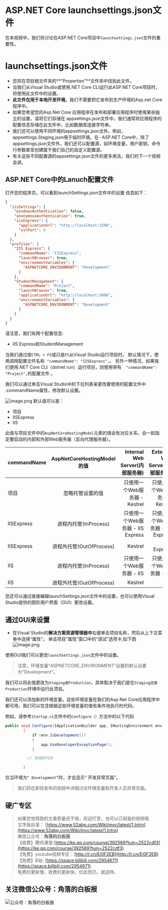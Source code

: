 # ASP.NET Core launchsettings.json文件

在本视频中，我们将讨论在ASP.NET Core项目中```launchsettings.json```文件的重要性。 

# launchsettings.json文件
-  您将在项目根文件夹的**“Properties”**文件夹中找到此文件。
- 当我们从Visual Studio或使用.NET Core CLI运行此ASP.NET Core项目时，将使用此文件中的设置。
- **此文件仅用于本地开发环境**。我们不需要把它发布到生产环境的Asp.net Core 程序中。
- 如果您希望您的Asp.Net Core 应用程序在发布和部署应用程序时使用某些独立的设置，请将它们存储在
 appsettings.json文件中。我们通常将应用程序的配置信息存储在此文件中，比如数据库连接字符串。 
- 我们还可以使用不同环境的appsettings.json文件。例如，appsettings.Staging.json用于临时环境。在- ASP.NET Core中，除了appsettings.json文件外，我们还可以配置源，如环境变量，用户密钥，命令行参数甚至创建属于我们自己的自定义配置源。
- 有关这些不同配置源的appsettings.json文件的更多用法，我们的下一个视频会讲。
## ASP.NET Core中的Lanuch配置文件 

打开您的程序员，可以看到launchSettings.json文件中的设置 信息如下：
``` json
{
  "iisSettings": {
    "windowsAuthentication": false, 
    "anonymousAuthentication": true, 
    "iisExpress": {
      "applicationUrl": "http://localhost:3290",
      "sslPort": 0
    }
  },
  "profiles": {
    "IIS Express": {
      "commandName": "IISExpress",
      "launchBrowser": true,
      "environmentVariables": {
        "ASPNETCORE_ENVIRONMENT": "Development"
      }
    },
    "StudentManagement": {
      "commandName": "Project",
      "launchBrowser": true,
      "applicationUrl": "http://localhost:5000",
      "environmentVariables": {
        "ASPNETCORE_ENVIRONMENT": "Development"
      }
    }
  }
}
```
请注意，我们有两个配置信息: 
- IIS Express和StudentManagement

当我们通过按```CTRL + F5```或只是```F5```从Visual Studio运行项目时。
默认情况下，使用调用配置文件名称``` "commandName": "IISExpress",```。
另外一种情况，如果我们使用.NET Core CLI（dotnet run）运行项目，则使用带有```  "commandName": "Project",```的配置文件  。  

我们可以通过单击Visual Studio中的下拉列表来更改要使用的配置文件中 .commandName属性，修改默认设置。

![image.png](https://upload-images.jianshu.io/upload_images/1979022-868206685c55c9ae.png)
默认值可以是：
- 项目
- IISExpress
- IIS

此值与项目文件中的```AspNetCoreHostingModel```元素的值会有对应关系，会一起指定要启动的内部和外部Web服务器（反向代理服务器）。 

|commandName |  AspNetCoreHostingModel的值|  Internal Web Server(内部服务器)|  External Web Server(外部服务器)|
|----------|:--------:|------:|-----:|
|项目|忽略托管设置的值|只使用一个Web服务器 - Kestrel|只使用一个Web服务器 - Kestrel|
|IISExpress|进程内托管(InProcess)|只使用一个Web服务器 - IIS Express|只使用一个Web服务器 - IIS Express|
|IISExpress	|进程外托管(OutOfProcess)	|Kestrel|IIS Express|
|IIS|进程内托管(InProcess)|只使用一个Web服务器 - IIS |只使用一个Web服务器 - IIS |
|IIS	|进程外托管(OutOfProcess)	|Kestrel|IIS |


您还可以通过直接编辑launchSettings.json文件中的设置，也可以使用Visual Studio提供的图形用户界面（GUI）更改设置。
## 通过GUI来设置
- 在Visual Studio的**解决方案资源管理器中**右键单击项目名称，然后从上下文菜单中选择“属性”。
单击项目“属性”窗口中的“调试”选项卡,如下图
![image.png](https://upload-images.jianshu.io/upload_images/1979022-10c7dcd9e8b3ec4e.png)

使用GUI我们可以更改```launchSettings.json```文件中的设置。
> 注意，环境变量“ASPNETCORE_ENVIRONMENT”设置的默认设置为“Development”。

我们可以将此值更改为``Staging或Production``，具体取决于我们是在``Staging还是Production``环境中运行此项目。  

我们还可以添加新的环境变量。这些环境变量在我们的Asp.Net Core应用程序中都可用，我们可以包含根据这些环境变量的值有条件地执行的代码。 

例如，请参考```Startup.cs```文件中的```Configure（）```方法中的以下代码 
```csharp
public void Configure(IApplicationBuilder app, IHostingEnvironment env)
        {
            if (env.IsDevelopment())
            {
                app.UseDeveloperExceptionPage();
            }

          // 其他的代码

        }
```
仅当环境为```“ Development”```时，才会显示“ 开发异常页面”。


> 我们将在即将发布的视频中详细讨论环境变量和开发人员异常页面。 





## 硬广专区

> 如果您觉得我的文章质量还不错，欢迎打赏，也可以订阅我的视频哦 </br>
> 文字版目录： [https://www.52abp.com/Wiki/mvc/latest/1.Intro](https://www.52abp.com/Wiki/mvc/latest/1.Intro) </br>
> 微信公众号：**角落的白板报** </br>
> 【收费】腾讯课堂:[https://ke.qq.com/course/392589?tuin=2522cdf3](https://ke.qq.com/course/392589?tuin=2522cdf3) </br>
> 【免费】youtube视频专区：[http://t.cn/Ei0F2EB](http://t.cn/Ei0F2EB) </br>
>【免费】B站: [https://space.bilibili.com/2954671](https://space.bilibili.com/2954671) </br>
>免费的更新慢，收费的更新快，仅此而已。就这样。 </br>


## 关注微信公众号：角落的白板报
![公众号：角落的白板报](https://upload-images.jianshu.io/upload_images/1979022-f19c505c18160c16.png)





















